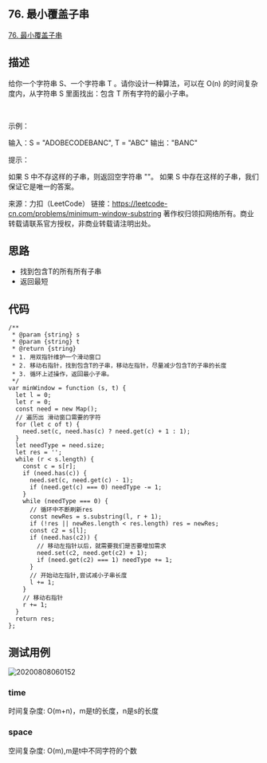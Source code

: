 ## 76. 最小覆盖子串
[76. 最小覆盖子串](https://leetcode-cn.com/problems/minimum-window-substring/)

## 描述

给你一个字符串 S、一个字符串 T 。请你设计一种算法，可以在 O(n) 的时间复杂度内，从字符串 S 里面找出：包含 T 所有字符的最小子串。

 

示例：

输入：S = "ADOBECODEBANC", T = "ABC"
输出："BANC"
 

提示：

如果 S 中不存这样的子串，则返回空字符串 ""。
如果 S 中存在这样的子串，我们保证它是唯一的答案。

来源：力扣（LeetCode）
链接：https://leetcode-cn.com/problems/minimum-window-substring
著作权归领扣网络所有。商业转载请联系官方授权，非商业转载请注明出处。

## 思路

- 找到包含T的所有所有子串
- 返回最短

## 代码

``` JS
/**
 * @param {string} s
 * @param {string} t
 * @return {string}
 * 1. 用双指针维护一个滑动窗口
 * 2. 移动右指针，找到包含T的子串，移动左指针，尽量减少包含T的子串的长度
 * 3. 循环上述操作，返回最小子串。
 */
var minWindow = function (s, t) {
  let l = 0;
  let r = 0;
  const need = new Map();
  // 遍历出 滑动窗口需要的字符
  for (let c of t) {
    need.set(c, need.has(c) ? need.get(c) + 1 : 1);
  }
  let needType = need.size;
  let res = '';
  while (r < s.length) {
    const c = s[r];
    if (need.has(c)) {
      need.set(c, need.get(c) - 1);
      if (need.get(c) === 0) needType -= 1;
    }
    while (needType === 0) {
      // 循环中不断刷新res
      const newRes = s.substring(l, r + 1);
      if (!res || newRes.length < res.length) res = newRes;
      const c2 = s[l];
      if (need.has(c2)) {
        // 移动左指针以后，就需要我们是否要增加需求
        need.set(c2, need.get(c2) + 1);
        if (need.get(c2) === 1) needType += 1;
      }
      // 开始动左指针,尝试减小子串长度
      l += 1;
    }
    // 移动右指针
    r += 1;
  }
  return res;
};
```

## 测试用例
![20200808060152](https://hzy-1301560453.cos.ap-shanghai.myqcloud.com/2020/pictures/20200808060152.png)
### time
时间复杂度: O(m+n)，m是t的长度，n是s的长度
### space
空间复杂度: O(m),m是t中不同字符的个数